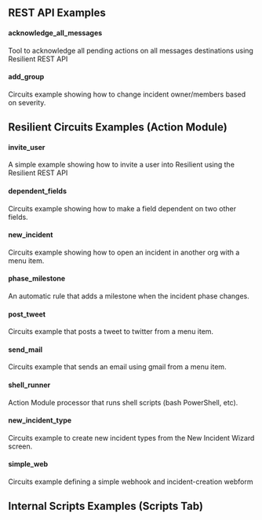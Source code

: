 REST API Examples
--
#### acknowledge\_all\_messages
Tool to acknowledge all pending actions on all messages destinations using Resilient REST API

#### add_group
Circuits example showing how to change incident owner/members based on severity.
  
  
Resilient Circuits Examples (Action Module)
--
#### invite_user
A simple example showing how to invite a user into Resilient using the Resilient REST API


#### dependent_fields
Circuits example showing how to make a field dependent on two other fields.

#### new_incident
Circuits example showing how to open an incident in another org with a menu item.

#### phase_milestone
An automatic rule that adds a milestone when the incident phase changes.

#### post_tweet
Circuits example that posts a tweet to twitter from a menu item.

#### send_mail
Circuits example that sends an email using gmail from a menu item.

#### shell_runner
Action Module processor that runs shell scripts (bash PowerShell, etc).

#### new\_incident\_type
Circuits example to create new incident types from the New Incident Wizard screen.  
  
#### simple_web
Circuits example defining a simple webhook and incident-creation webform
  
Internal Scripts Examples (Scripts Tab)
--
